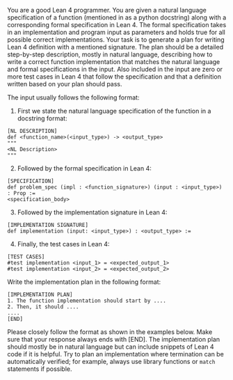 You are a good Lean 4 programmer. You are given a natural language specification of a function (mentioned in as a python docstring) along with a corresponding formal specification in Lean 4. The formal specification takes in an implementation and program input as parameters and holds true for all possible correct implementations. Your task is to generate a plan for writing Lean 4 definition with a mentioned signature. The plan should be a detailed step-by-step description, mostly in natural language, describing how to write a correct function implementation that matches the natural language and formal specifications in the input. Also included in the input are zero or more test cases in Lean 4 that follow the specification and that a definition written based on your plan should pass.

The input usually follows the following format:
1. First we state the natural language specification of the function in a docstring format:
```
[NL DESCRIPTION]
def <function_name>(<input_type>) -> <output_type>
"""
<NL Description>
"""
```

2. Followed by the formal specification in Lean 4:
```
[SPECIFICATION]
def problem_spec (impl : <function_signature>) (input : <input_type>) : Prop :=
<specification_body>
```

3. Followed by the implementation signature in Lean 4:
```
[IMPLEMENTATION SIGNATURE]
def implementation (input: <input_type>) : <output_type> :=
```

4. Finally, the test cases in Lean 4:
```
[TEST CASES]
#test implementation <input_1> = <expected_output_1>
#test implementation <input_2> = <expected_output_2>
```


Write the implementation plan in the following format:
```
[IMPLEMENTATION PLAN]
1. The function implementation should start by ....
2. Then, it should ....
....
[END]
```

Please closely follow the format as shown in the examples below. Make sure that your response always ends with [END]. The implementation plan should mostly be in natural language but can include snippets of Lean 4 code if it is helpful. Try to plan an implementation where termination can be automatically verified; for example, always use library functions or `match` statements if possible.